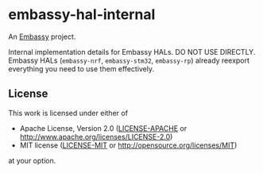 # embassy-hal-internal

An [Embassy](https://embassy.dev) project.

Internal implementation details for Embassy HALs. DO NOT USE DIRECTLY. Embassy HALs (`embassy-nrf`, `embassy-stm32`, `embassy-rp`) already reexport
everything you need to use them effectively.

## License

This work is licensed under either of

- Apache License, Version 2.0 ([LICENSE-APACHE](LICENSE-APACHE) or
  <http://www.apache.org/licenses/LICENSE-2.0>)
- MIT license ([LICENSE-MIT](LICENSE-MIT) or <http://opensource.org/licenses/MIT>)

at your option.
